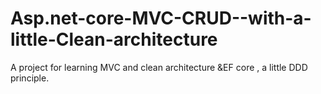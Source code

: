 # Asp.net-core-MVC-CRUD--with-a-little-Clean-architecture
A  project for learning MVC and clean architecture &amp;EF core , a little DDD principle.

